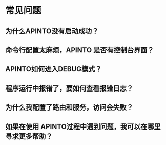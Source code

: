 # 常见问题

## 为什么APINTO没有启动成功？

## 命令行配置太麻烦，APINTO 是否有控制台界面？

## APINTO如何进入DEBUG模式？

## 程序运行中报错了，要如何查看报错日志？

## 为什么我配置了路由和服务，访问会失败？

## 如果在使用 APINTO过程中遇到问题，我可以在哪里寻求更多帮助？
